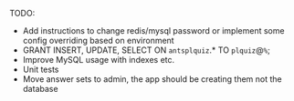 TODO:

- Add instructions to change redis/mysql password or implement some config overriding based on environment
- GRANT INSERT, UPDATE, SELECT ON `antsplquiz`.\* TO `plquiz`@`%`;
- Improve MySQL usage with indexes etc.
- Unit tests
- Move answer sets to admin, the app should be creating them not the database

